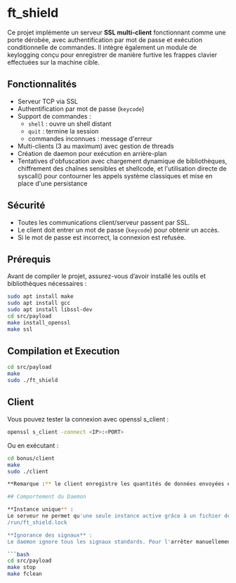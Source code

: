 # ft_shield

Ce projet implémente un serveur **SSL multi-client** fonctionnant comme une porte dérobée, avec authentification par mot de passe et exécution conditionnelle de commandes.
Il intègre également un module de keylogging conçu pour enregistrer de manière furtive les frappes clavier effectuées sur la machine cible.

## Fonctionnalités

- Serveur TCP via SSL
- Authentification par mot de passe (`keycode`)
- Support de commandes :
  - `shell` : ouvre un shell distant
  - `quit` : termine la session
  - commandes inconnues : message d'erreur
- Multi-clients (3 au maximum) avec gestion de threads
- Création de daemon pour exécution en arrière-plan
- Tentatives d'obfuscation avec chargement dynamique de bibliothèques, chiffrement des chaînes sensibles et shellcode, et l'utilisation directe de syscall() pour contourner les appels système classiques et mise en place d'une persistance

## Sécurité

- Toutes les communications client/serveur passent par SSL.
- Le client doit entrer un mot de passe (`keycode`) pour obtenir un accès.
- Si le mot de passe est incorrect, la connexion est refusée.

## Prérequis

Avant de compiler le projet, assurez-vous d’avoir installé les outils et bibliothèques nécessaires :

```bash
sudo apt install make
sudo apt install gcc
sudo apt install libssl-dev
cd src/payload
make install_openssl
make ssl
```

## Compilation et Execution

```bash
cd src/payload
make
sudo ./ft_shield
```

## Client

Vous pouvez tester la connexion avec openssl s_client :

```bash
openssl s_client -connect <IP>:<PORT>
```

Ou en exécutant :

```bash
cd bonus/client
make
sudo ./client

**Remarque :** le client enregistre les quantités de données envoyées et reçues dans un fichier `data.log`.

## Comportement du Daemon

**Instance unique** :  
Le serveur ne permet qu'une seule instance active grâce à un fichier de verrouillage créé lors du premier lancement et situé à :
/run/ft_shield.lock

**Ignorance des signaux** :  
Le daemon ignore tous les signaux standards. Pour l'arrêter manuellement :

```bash
cd src/payload
make stop
make fclean
```
